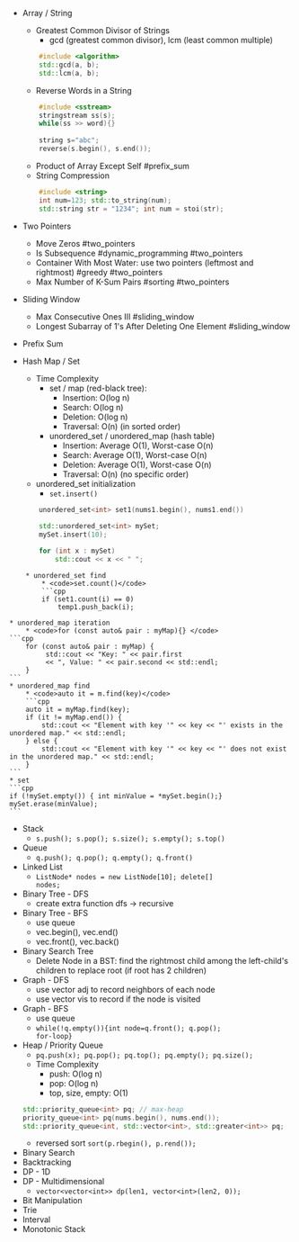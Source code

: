 * Array / String
	* Greatest Common Divisor of Strings
		* gcd (greatest common divisor), lcm (least common multiple)
	```cpp
		#include <algorithm>
		std::gcd(a, b);
		std::lcm(a, b);
	```
	* Reverse Words in a String 
	```cpp
		#include <sstream>
		stringstream ss(s);
		while(ss >> word){}
		
		string s="abc";
		reverse(s.begin(), s.end());
	```
	* Product of Array Except Self #prefix_sum
	* String Compression
	```cpp
		#include <string>
		int num=123; std::to_string(num);
		std::string str = "1234"; int num = stoi(str);
	```

* Two Pointers
	* Move Zeros #two_pointers
	* Is Subsequence #dynamic_programming #two_pointers 
	* Container With Most Water: use two pointers (leftmost and rightmost) #greedy #two_pointers 
	* Max Number of K-Sum Pairs #sorting #two_pointers 
* Sliding Window
	* Max Consecutive Ones III #sliding_window
	* Longest Subarray of 1's After Deleting One Element #sliding_window 
* Prefix Sum
* Hash Map / Set
	* Time Complexity
		* set / map (red-black tree): 
			* Insertion: O(log n)
			- Search: O(log n)
			- Deletion: O(log n)
			- Traversal: O(n) (in sorted order)
		* unordered_set / unordered_map (hash table)
			* Insertion: Average O(1), Worst-case O(n)
			- Search: Average O(1), Worst-case O(n)
			- Deletion: Average O(1), Worst-case O(n)
			- Traversal: O(n) (no specific order)
	* unordered_set initialization
		* <code>set.insert()</code>
	```cpp
		unordered_set<int> set1(nums1.begin(), nums1.end())
		
		std::unordered_set<int> mySet;
	    mySet.insert(10);

		for (int x : mySet) 
			std::cout << x << " "; 
```
	* unordered_set find
		* <code>set.count()</code>
		```cpp
		if (set1.count(i) == 0) 
			temp1.push_back(i);
```

	* unordered_map iteration
		* <code>for (const auto& pair : myMap){} </code>
	```cpp
		for (const auto& pair : myMap) {
			 std::cout << "Key: " << pair.first 
			 << ", Value: " << pair.second << std::endl;
		}
	```
	* unordered_map find
		* <code>auto it = m.find(key)</code>
		```cpp
		auto it = myMap.find(key);
	    if (it != myMap.end()) {
	        std::cout << "Element with key '" << key << "' exists in the unordered map." << std::endl;
	    } else {
	        std::cout << "Element with key '" << key << "' does not exist in the unordered map." << std::endl;
	    }
    ```
	* set
	```cpp
	if (!mySet.empty()) { int minValue = *mySet.begin();}
	mySet.erase(minValue);
	```
	
* Stack 
	* <code>s.push(); s.pop(); s.size(); s.empty(); s.top()</code>
* Queue
	* <code>q.push(); q.pop();  q.empty(); q.front()</code>
* Linked List
	* <code>ListNode* nodes = new ListNode[10]; delete[] nodes;</code>
* Binary Tree - DFS
	* create extra function dfs -> recursive
* Binary Tree - BFS
	* use queue
	* vec.begin(), vec.end()
	* vec.front(), vec.back()
* Binary Search Tree
	* Delete Node in a BST: find the rightmost child among the left-child's children to replace root (if root has 2 children)
* Graph - DFS
	* use vector adj to record neighbors of each node
	* use vector vis to record if the node is visited
* Graph - BFS
	* use queue
	* <code>while(!q.empty()){int node=q.front(); q.pop(); for-loop}</code>
* Heap / Priority Queue
	* <code>pq.push(x); pq.pop(); pq.top(); pq.empty(); pq.size(); </code>
	* Time Complexity
		* push: O(log n)
		* pop: O(log n)
		* top, size, empty: O(1)
	```cpp
	std::priority_queue<int> pq; // max-heap
	priority_queue<int> pq(nums.begin(), nums.end());
	std::priority_queue<int, std::vector<int>, std::greater<int>> pq; 
	```
	* reversed sort  <code>sort(p.rbegin(), p.rend());</code>
* Binary Search
* Backtracking
* DP - 1D
* DP - Multidimensional
	* `vector<vector<int>> dp(len1, vector<int>(len2, 0));`
* Bit Manipulation
* Trie
* Interval
* Monotonic Stack